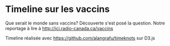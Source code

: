 Timeline sur les vaccins
=================

Que serait le monde sans vaccins? Découverte s'est posé la question. Notre reportage à lire à http://ici.radio-canada.ca/vaccins

Timeline réalisée avec https://github.com/alangrafu/timeknots sur D3.js